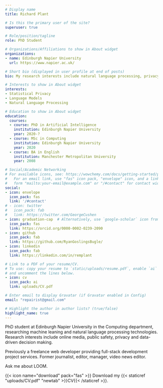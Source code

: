 ```yaml
---
# Display name
title: Richard Plant

# Is this the primary user of the site?
superuser: true

# Role/position/tagline
role: PhD Student

# Organizations/Affiliations to show in About widget
organizations:
- name: Edinburgh Napier University
  url: https://www.napier.ac.uk/

# Short bio (displayed in user profile at end of posts)
bio: My research interests include natural language processing, privacy, and general machine learning.

# Interests to show in About widget
interests:
- Statistical Privacy
- Language Models
- Natural Language Processing

# Education to show in About widget
education:
  courses:
  - course: PhD in Artificial Intelligence
    institution: Edinburgh Napier University
    year: 2020-?
  - course: MSc in Computing
    institution: Edinburgh Napier University
    year: 2020
  - course: BA in English
    institution: Manchester Metropolitan University
    year: 2008

# Social/Academic Networking
# For available icons, see: https://wowchemy.com/docs/getting-started/page-builder/#icons
#   For an email link, use "fas" icon pack, "envelope" icon, and a link in the
#   form "mailto:your-email@example.com" or "/#contact" for contact widget.
social:
- icon: envelope
  icon_pack: fas
  link: '/#contact'
# - icon: twitter
#   icon_pack: fab
#   link: https://twitter.com/GeorgeCushen
- icon: graduation-cap  # Alternatively, use `google-scholar` icon from `ai` icon pack
  icon_pack: fas
  link: https://orcid.org/0000-0002-0239-2090
- icon: github
  icon_pack: fab
  link: https://github.com/RyanGoslingsBugle/
- icon: linkedin
  icon_pack: fab
  link: https://linkedin.com/in/remplant

# Link to a PDF of your resume/CV.
# To use: copy your resume to `static/uploads/resume.pdf`, enable `ai` icons in `params.toml`, 
# and uncomment the lines below.
- icon: cv
  icon_pack: ai
  link: uploads/CV.pdf

# Enter email to display Gravatar (if Gravatar enabled in Config)
email: "repairist@gmail.com"

# Highlight the author in author lists? (true/false)
highlight_name: true
---
```


PhD student at Edinburgh Napier University in the Computing department, researching machine leaning and natural language processing technologies. Research interests include online media, public safety, privacy and data-driven decision making.

Previously a freelance web developer providing full-stack development project services. Former journalist, editor, manager, video news editor.

Ask me about LOOM.

{{< icon name="download" pack="fas" >}} Download my {{< staticref "uploads/CV.pdf" "newtab" >}}CV{{< /staticref >}}.
